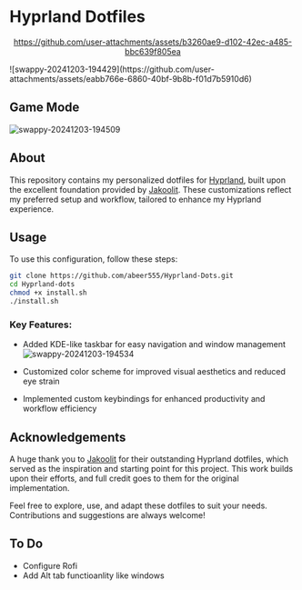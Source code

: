 # Hyprland Dotfiles
<div align="center">

https://github.com/user-attachments/assets/b3260ae9-d102-42ec-a485-bbc639f805ea

</div>
![swappy-20241203-194429](https://github.com/user-attachments/assets/eabb766e-6860-40bf-9b8b-f01d7b5910d6)


## Game Mode
![swappy-20241203-194509](https://github.com/user-attachments/assets/a5ad1994-379c-498a-9893-5cb23439032c)


## About

This repository contains my personalized dotfiles for [Hyprland](https://github.com/hyprwm/Hyprland), built upon the excellent foundation provided by [Jakoolit](https://github.com/JaKooLit). These customizations reflect my preferred setup and workflow, tailored to enhance my Hyprland experience.


## Usage

To use this configuration, follow these steps:

```bash
git clone https://github.com/abeer555/Hyprland-Dots.git
cd Hyprland-dots
chmod +x install.sh
./install.sh
```

### Key Features:
- Added KDE-like taskbar for easy navigation and window management
![swappy-20241203-194534](https://github.com/user-attachments/assets/8e2a7132-de32-4510-a374-b513ebc67dca)

- Customized color scheme for improved visual aesthetics and reduced eye strain
- Implemented custom keybindings for enhanced productivity and workflow efficiency


## Acknowledgements

A huge thank you to [Jakoolit](https://github.com/JaKooLit) for their outstanding Hyprland dotfiles, which served as the inspiration and starting point for this project. This work builds upon their efforts, and full credit goes to them for the original implementation.

Feel free to explore, use, and adapt these dotfiles to suit your needs. Contributions and suggestions are always welcome!

## To Do

- Configure Rofi
- Add Alt tab functioanlity like windows
